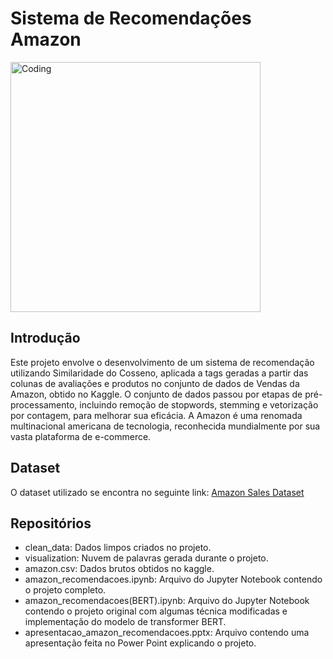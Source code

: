 # Sistema de Recomendações Amazon

<img align="center" alt="Coding" width="400" src="https://logos-marcas.com/wp-content/uploads/2020/04/Amazon-Logo.png">

## Introdução
Este projeto envolve o desenvolvimento de um sistema de recomendação utilizando Similaridade do Cosseno, aplicada a tags geradas a partir das colunas de avaliações e produtos no conjunto de dados de Vendas da Amazon, obtido no Kaggle. O conjunto de dados passou por etapas de pré-processamento, incluindo remoção de stopwords, stemming e vetorização por contagem, para melhorar sua eficácia. A Amazon é uma renomada multinacional americana de tecnologia, reconhecida mundialmente por sua vasta plataforma de e-commerce.

## Dataset
O dataset utilizado se encontra no seguinte link: [Amazon Sales Dataset](https://www.kaggle.com/datasets/karkavelrajaj/amazon-sales-dataset)

## Repositórios
- clean_data: Dados limpos criados no projeto.
- visualization: Nuvem de palavras gerada durante o projeto.
- amazon.csv: Dados brutos obtidos no kaggle.
- amazon_recomendacoes.ipynb: Arquivo do Jupyter Notebook contendo o projeto completo.
- amazon_recomendacoes(BERT).ipynb: Arquivo do Jupyter Notebook contendo o projeto original com algumas técnica modificadas e implementação do modelo de transformer BERT.
- apresentacao_amazon_recomendacoes.pptx: Arquivo contendo uma apresentação feita no Power Point explicando o projeto.
